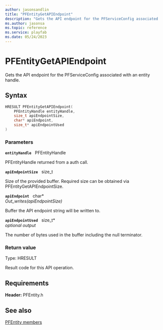 ```yaml
---
author: jasonsandlin
title: "PFEntityGetAPIEndpoint"
description: "Gets the API endpoint for the PFServiceConfig associated with an entity handle."
ms.author: jasonsa
ms.topic: reference
ms.service: playfab
ms.date: 05/24/2023
---
```


# PFEntityGetAPIEndpoint  

Gets the API endpoint for the PFServiceConfig associated with an entity handle.  

## Syntax  
  
```cpp
HRESULT PFEntityGetAPIEndpoint(  
    PFEntityHandle entityHandle,  
    size_t apiEndpointSize,  
    char* apiEndpoint,  
    size_t* apiEndpointUsed  
)  
```  
  
### Parameters  
  
**`entityHandle`** &nbsp; PFEntityHandle  
  
PFEntityHandle returned from a auth call.  
  
**`apiEndpointSize`** &nbsp; size_t  
  
Size of the provided buffer. Required size can be obtained via PFEntityGetAPIEndpointSize.  
  
**`apiEndpoint`** &nbsp; char*  
*_Out_writes_(apiEndpointSize)*  
  
Buffer the API endpoint string will be written to.  
  
**`apiEndpointUsed`** &nbsp; size_t*  
*optional output*  
  
The number of bytes used in the buffer including the null terminator.  
  
  
### Return value
Type: HRESULT
  
Result code for this API operation.
  
  
## Requirements  
  
**Header:** PFEntity.h
  
## See also  
[PFEntity members](../pfentity_members.md)  

  
  
